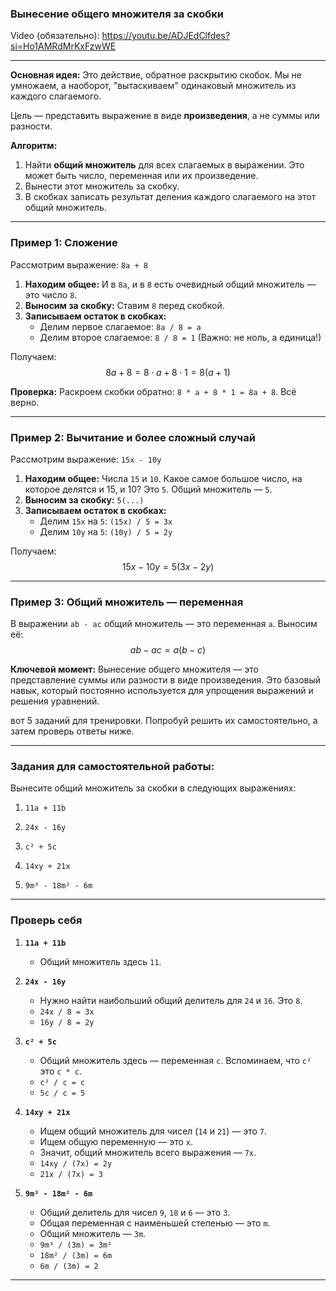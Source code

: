 ### Вынесение общего множителя за скобки

Video (обязательно): https://youtu.be/ADJEdClfdes?si=Ho1AMRdMrKxFzwWE

---

**Основная идея:** Это действие, обратное раскрытию скобок. Мы не умножаем, а наоборот, "вытаскиваем" одинаковый множитель из каждого слагаемого.

Цель — представить выражение в виде **произведения**, а не суммы или разности.

**Алгоритм:**

1.  Найти **общий множитель** для всех слагаемых в выражении. Это может быть число, переменная или их произведение.
2.  Вынести этот множитель за скобку.
3.  В скобках записать результат деления каждого слагаемого на этот общий множитель.

---

### Пример 1: Сложение

Рассмотрим выражение: `8a + 8`

1.  **Находим общее:** И в `8a`, и в `8` есть очевидный общий множитель — это число `8`.
2.  **Выносим за скобку:** Ставим `8` перед скобкой.
3.  **Записываем остаток в скобках:**
    - Делим первое слагаемое: `8a / 8 = a`
    - Делим второе слагаемое: `8 / 8 = 1` (Важно: не ноль, а единица!)

Получаем:
$$8a + 8 = 8 \cdot a + 8 \cdot 1 = 8(a + 1)$$

**Проверка:** Раскроем скобки обратно: `8 * a + 8 * 1 = 8a + 8`. Всё верно.

---

### Пример 2: Вычитание и более сложный случай

Рассмотрим выражение: `15x - 10y`

1.  **Находим общее:** Числа `15` и `10`. Какое самое большое число, на которое делятся и 15, и 10? Это `5`. Общий множитель — `5`.
2.  **Выносим за скобку:** `5(...)`
3.  **Записываем остаток в скобках:**
    - Делим `15x` на `5`: `(15x) / 5 = 3x`
    - Делим `10y` на `5`: `(10y) / 5 = 2y`

Получаем:
$$15x - 10y = 5(3x - 2y)$$

---

### Пример 3: Общий множитель — переменная

В выражении `ab - ac` общий множитель — это переменная `a`. Выносим её:
$$ab - ac = a(b - c)$$

**Ключевой момент:** Вынесение общего множителя — это представление суммы или разности в виде произведения. Это базовый навык, который постоянно используется для упрощения выражений и решения уравнений.

вот 5 заданий для тренировки. Попробуй решить их самостоятельно, а затем проверь ответы ниже.

---

### Задания для самостоятельной работы:

Вынесите общий множитель за скобки в следующих выражениях:

1.  `11a + 11b`

2.  `24x - 16y`

3.  `c² + 5c`

4.  `14xy + 21x`

5.  `9m³ - 18m² - 6m`

---

### Проверь себя

1.  **`11a + 11b`**
    - Общий множитель здесь `11`.

2.  **`24x - 16y`**
    - Нужно найти наибольший общий делитель для `24` и `16`. Это `8`.
    - `24x / 8 = 3x`
    - `16y / 8 = 2y`

3.  **`c² + 5c`**
    - Общий множитель здесь — переменная `c`. Вспоминаем, что `c²` это `c * c`.
    - `c² / c = c`
    - `5c / c = 5`

4.  **`14xy + 21x`**
    - Ищем общий множитель для чисел (`14` и `21`) — это `7`.
    - Ищем общую переменную — это `x`.
    - Значит, общий множитель всего выражения — `7x`.
    - `14xy / (7x) = 2y`
    - `21x / (7x) = 3`

5.  **`9m³ - 18m² - 6m`**
    - Общий делитель для чисел `9`, `18` и `6` — это `3`.
    - Общая переменная с наименьшей степенью — это `m`.
    - Общий множитель — `3m`.
    - `9m³ / (3m) = 3m²`
    - `18m² / (3m) = 6m`
    - `6m / (3m) = 2`

---
